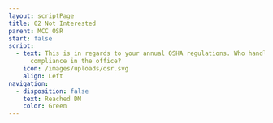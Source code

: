 ```yaml
---
layout: scriptPage
title: 02 Not Interested
parent: MCC OSR
start: false
script:
  - text: This is in regards to your annual OSHA regulations. Who handles the
      compliance in the office?
    icon: /images/uploads/osr.svg
    align: Left
navigation:
  - disposition: false
    text: Reached DM
    color: Green
---
```

